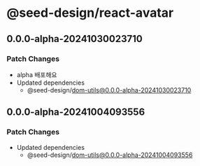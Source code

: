 # @seed-design/react-avatar

## 0.0.0-alpha-20241030023710

### Patch Changes

- alpha 배포해요
- Updated dependencies
  - @seed-design/dom-utils@0.0.0-alpha-20241030023710

## 0.0.0-alpha-20241004093556

### Patch Changes

- Updated dependencies
  - @seed-design/dom-utils@0.0.0-alpha-20241004093556

